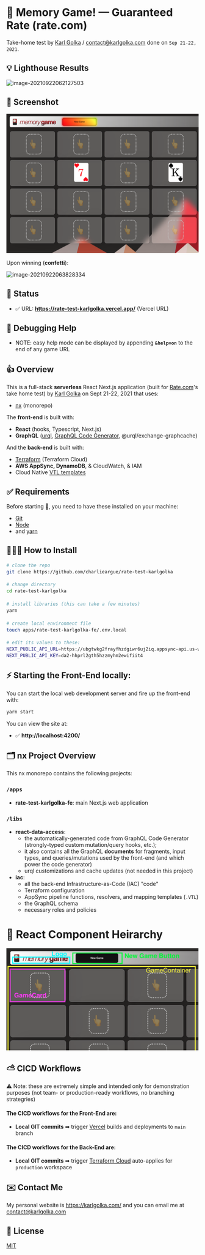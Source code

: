 # 🎴 Memory Game! — Guaranteed Rate (rate.com)

Take-home test by [Karl Golka](https://karlgolka.com) / contact@karlgolka.com done on `Sep 21-22, 2021`.



## 💡 Lighthouse Results

![image-20210922062127503](/Users/karlgolka/PROJECTS/FYI/_typora_images/image-20210922062127503.png)



## 📸 Screenshot

![image-screenshot](./img-screen-shot.png) 



Upon winning (**confetti**):

![image-20210922063828334](/Users/karlgolka/PROJECTS/FYI/_typora_images/img-20210922063828334.png)



## 🚥 Status

* ✅ URL: **https://rate-test-karlgolka.vercel.app/** (Vercel URL)



## 🏥 Debugging Help 

* NOTE: easy help mode can be displayed by appending **`&help=on`** to the end of any game URL



## 👍 Overview 

This is a full-stack **serverless** React Next.js application (built for [Rate.com](https://Rate.com/)'s take home test) by [Karl Golka](https://karlgolka.com/) on Sept 21-22, 2021 that uses:

- [nx](https://nx.dev/) (monorepo)



The **front-end** is built with:

* **React** (hooks, Typescript, Next.js)
* **GraphQL** ([urql](https://formidable.com/open-source/urql/), [GraphQL Code Generator](https://www.graphql-code-generator.com/), @urql/exchange-graphcache)



And the **back-end** is built with:

* [Terraform](https://terraform.io) (Terraform Cloud)
* **AWS AppSync, DynamoDB**, & CloudWatch, & IAM
* Cloud Native [VTL templates](https://docs.aws.amazon.com/appsync/latest/devguide/resolver-mapping-template-reference-programming-guide.html)



## ✅ Requirements

Before starting 🏁, you need to have these installed on your machine:

* [Git](https://git-scm.com/) 
* [Node](https://nodejs.org/en/) 
* and [yarn](https://classic.yarnpkg.com/en/docs/install)  



## 👨🏻‍💻 How to Install

```sh
# clone the repo
git clone https://github.com/charlieargue/rate-test-karlgolka

# change directory 
cd rate-test-karlgolka

# install libraries (this can take a few minutes)
yarn

# create local environment file
touch apps/rate-test-karlgolka-fe/.env.local

# edit its values to these:
NEXT_PUBLIC_API_URL=https://ubgtwkg2frayfhzdgiwr6uj2iq.appsync-api.us-west-2.amazonaws.com/graphql
NEXT_PUBLIC_API_KEY=da2-hhprl2gth5hzzmyhm2ewifiit4
```



## ⚡️ Starting the Front-End locally:

You can start the local web development server and fire up the front-end with:

```sh
yarn start		
```

You can view the site at:

* ✅  **http://localhost:4200/**



## 🗂 nx Project Overview

This nx monorepo contains the following projects:

### `/apps`

* **rate-test-karlgolka-fe**: main Next.js web application

###  `/libs`

* **react-data-access**: 
  * the automatically-generated code from GraphQL Code Generator (strongly-typed custom mutation/query hooks, etc.);
  * it also contains all the GraphQL **documents** for fragments, input types, and queries/mutations used by the front-end (and which power the code generator)
  * urql customizations and cache updates (not needed in this project)
* **iac**: 
  * all the back-end Infrastructure-as-Code (IAC) "code" 
  * Terraform configuration
  * AppSync pipeline functions, resolvers, and mapping templates (`.VTL`)
  * the GraphQL schema
  * necessary roles and policies



# 🌲 React Component Heirarchy

![image-cmpnt-heirarchy](./img-component-heirarchy-sm.png)

 

## ⛅️ CICD Workflows

⚠️ Note: these are extremely simple and intended only for demonstration purposes (not team- or production-ready workflows, no branching strategries)



#### The CICD workflows for the **Front-End** are:

* **Local GIT commits** ➡ trigger <u>Vercel</u> builds and deployments to `main` branch



#### The CICD workflows for the **Back-End** are:

* **Local GIT commits** ➡ trigger <u>Terraform Cloud</u> auto-applies for `production` workspace



## ✉️ Contact Me

My personal website is https://karlgolka.com/ and you can email me at contact@karlgolka.com 



## 📝 License

[MIT](https://github.com/charlieargue/rate-test-karlgolka/blob/develop/LICENSE)

